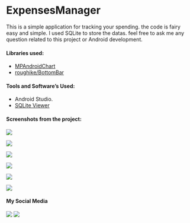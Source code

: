# ExpensesManager

This is a simple application for tracking your spending. the code is fairy easy and simple. I used SQLite to store the datas.
feel free to ask me any question related to this project or Android development.

#### Libraries used: 
- [MPAndroidChart](https://github.com/PhilJay/MPAndroidChart)
- [roughike/BottomBar](https://github.com/roughike/BottomBar)

#### Tools and Software’s  Used:
- Android Studio.
- [SQLite Viewer](http://inloop.github.io/sqlite-viewer)

#### Screenshots from the project:
![](Images/Screenshot1.0.png?raw=true)

![](Images/Screenshot2.png?raw=true)

![](Images/Screenshot3.png?raw=true)

![](Images/Screenshot4.png?raw=true)

![](Images/Screenshot5.png?raw=true)

![](Images/Screenshot6.png?raw=true)

#### My Social Media
[![](Images/LinkedIn.png)](https://www.linkedin.com/in/salah-a-katranji-a5bb21b7/)
[![](Images/GitHub.png)](https://github.com/Salahka)
